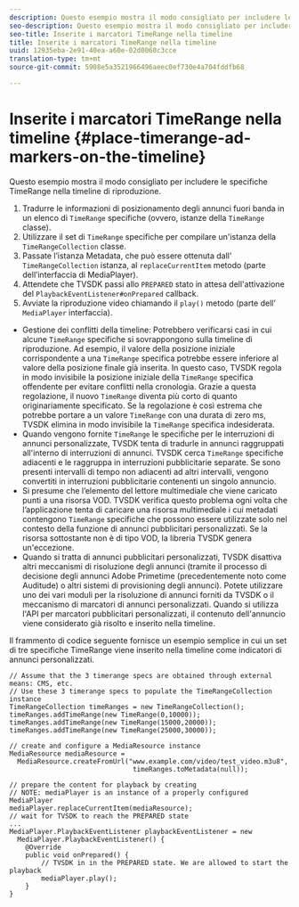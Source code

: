 ```yaml
---
description: Questo esempio mostra il modo consigliato per includere le specifiche TimeRange nella timeline di riproduzione.
seo-description: Questo esempio mostra il modo consigliato per includere le specifiche TimeRange nella timeline di riproduzione.
seo-title: Inserite i marcatori TimeRange nella timeline
title: Inserite i marcatori TimeRange nella timeline
uuid: 12935eba-2e91-40ea-a60e-02d0060c3cce
translation-type: tm+mt
source-git-commit: 5908e5a3521966496aeec0ef730e4a704fddfb68

---
```



# Inserite i marcatori TimeRange nella timeline {#place-timerange-ad-markers-on-the-timeline}

Questo esempio mostra il modo consigliato per includere le specifiche TimeRange nella timeline di riproduzione.

1. Tradurre le informazioni di posizionamento degli annunci fuori banda in un elenco di `TimeRange` specifiche (ovvero, istanze della `TimeRange` classe).
1. Utilizzare il set di `TimeRange` specifiche per compilare un&#39;istanza della `TimeRangeCollection` classe.
1. Passate l’istanza Metadata, che può essere ottenuta dall’ `TimeRangeCollection` istanza, al `replaceCurrentItem` metodo (parte dell’interfaccia di MediaPlayer).
1. Attendete che TVSDK passi allo `PREPARED` stato in attesa dell&#39;attivazione del `PlaybackEventListener#onPrepared` callback.
1. Avviate la riproduzione video chiamando il `play()` metodo (parte dell’ `MediaPlayer` interfaccia).

* Gestione dei conflitti della timeline: Potrebbero verificarsi casi in cui alcune `TimeRange` specifiche si sovrappongono sulla timeline di riproduzione. Ad esempio, il valore della posizione iniziale corrispondente a una `TimeRange` specifica potrebbe essere inferiore al valore della posizione finale già inserita. In questo caso, TVSDK regola in modo invisibile la posizione iniziale della `TimeRange` specifica offendente per evitare conflitti nella cronologia. Grazie a questa regolazione, il nuovo `TimeRange` diventa più corto di quanto originariamente specificato. Se la regolazione è così estrema che potrebbe portare a un valore `TimeRange` con una durata di zero ms, TVSDK elimina in modo invisibile la `TimeRange` specifica indesiderata.
* Quando vengono fornite `TimeRange` le specifiche per le interruzioni di annunci personalizzate, TVSDK tenta di tradurle in annunci raggruppati all&#39;interno di interruzioni di annunci. TVSDK cerca `TimeRange` specifiche adiacenti e le raggruppa in interruzioni pubblicitarie separate. Se sono presenti intervalli di tempo non adiacenti ad altri intervalli, vengono convertiti in interruzioni pubblicitarie contenenti un singolo annuncio.
* Si presume che l’elemento del lettore multimediale che viene caricato punti a una risorsa VOD. TVSDK verifica questo problema ogni volta che l’applicazione tenta di caricare una risorsa multimediale i cui metadati contengono `TimeRange` specifiche che possono essere utilizzate solo nel contesto della funzione di annunci pubblicitari personalizzati. Se la risorsa sottostante non è di tipo VOD, la libreria TVSDK genera un&#39;eccezione.
* Quando si tratta di annunci pubblicitari personalizzati, TVSDK disattiva altri meccanismi di risoluzione degli annunci (tramite il processo di decisione degli annunci Adobe Primetime (precedentemente noto come Auditude) o altri sistemi di provisioning degli annunci). Potete utilizzare uno dei vari moduli per la risoluzione di annunci forniti da TVSDK o il meccanismo di marcatori di annunci personalizzati. Quando si utilizza l&#39;API per marcatori pubblicitari personalizzati, il contenuto dell&#39;annuncio viene considerato già risolto e inserito nella timeline.

Il frammento di codice seguente fornisce un esempio semplice in cui un set di tre specifiche TimeRange viene inserito nella timeline come indicatori di annunci personalizzati.

```java>
// Assume that the 3 timerange specs are obtained through external means: CMS, etc. 
// Use these 3 timerange specs to populate the TimeRangeCollection instance 
TimeRangeCollection timeRanges = new TimeRangeCollection();  
timeRanges.addTimeRange(new TimeRange(0,10000)); 
timeRanges.addTimeRange(new TimeRange(15000,20000)); 
timeRanges.addTimeRange(new TimeRange(25000,30000)); 
 
// create and configure a MediaResource instance 
MediaResource mediaResource =  
  MediaResource.createFromUrl("www.example.com/video/test_video.m3u8",  
                               timeRanges.toMetadata(null)); 
 
// prepare the content for playback by creating 
// NOTE: mediaPlayer is an instance of a properly configured MediaPlayer  
mediaPlayer.replaceCurrentItem(mediaResource); 
// wait for TVSDK to reach the PREPARED state 
... 
MediaPlayer.PlaybackEventListener playbackEventListener = new 
  MediaPlayer.PlaybackEventListener() { 
    @Override 
    public void onPrepared() { 
        // TVSDK in in the PREPARED state. We are allowed to start the playback  
        mediaPlayer.play(); 
    } 
} 
```
